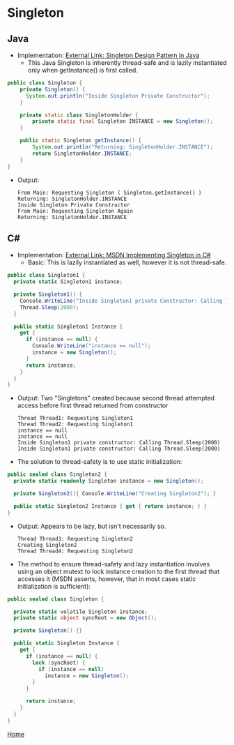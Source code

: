 # Singleton

## Java
* Implementation: [External Link: Singleton Design Pattern in Java](https://sourcemaking.com/design_patterns/singleton/java/1)
  * This Java Singleton is inherently thread-safe and is lazily instantiated only when getInstance() is first called.

```java
public class Singleton {
    private Singleton() {
      System.out.println("Inside Singleton Private Constructor");
    }

    private static class SingletonHolder {
        private static final Singleton INSTANCE = new Singleton();
    }

    public static Singleton getInstance() {
        System.out.println("Returning: SingletonHolder.INSTANCE");
        return SingletonHolder.INSTANCE;
    }
}
```
  * Output:
  
        From Main: Requesting Singleton ( Singleton.getInstance() )
        Returning: SingletonHolder.INSTANCE
        Inside Singleton Private Constructor
        From Main: Requesting Singleton Again
        Returning: SingletonHolder.INSTANCE

## C#
* Implementation: [External Link: MSDN Implementing Singleton in C#](https://msdn.microsoft.com/en-us/library/ff650316.aspx)
  * Basic: This is lazily instantiated as well, however it is not thread-safe.  
```csharp  
public class Singleton1 {
  private static Singleton1 instance;

  private Singleton1() {
    Console.WriteLine("Inside Singleton1 private Constructor: Calling Thread.Sleep(2000)");
    Thread.Sleep(2000);
  }

  public static Singleton1 Instance {
    get {
      if (instance == null) {
        Console.WriteLine("instance == null");
        instance = new Singleton();
      }
      return instance;
    }
  }
}
```
  * Output: Two "Singletons" created because second thread attempted access before first thread returned from constructor
  
        Thread Thread1: Requesting Singleton1
        Thread Thread2: Requesting Singleton1
        instance == null
        instance == null
        Inside Singleton1 private constructor: Calling Thread.Sleep(2000)
        Inside Singleton1 private constructor: Calling Thread.Sleep(2000)

  * The solution to thread-safety is to use static initialization:
```csharp
public sealed class Singleton2 {
  private static readonly Singleton instance = new Singleton();

  private Singleton2(){ Console.WriteLine("Creating Singleton2"); }

  public static Singleton2 Instance { get { return instance; } }
}
```
  * Output: Appears to be lazy, but isn't necessarily so.
  
        Thread Thread3: Requesting Singleton2
        Creating Singleton2
        Thread Thread4: Requesting Singleton2

  * The method to ensure thread-safety and lazy instantiation involves using an object mutext to lock instance creation to the first thread that accesses it (MSDN asserts, however, that in most cases static initialization is sufficient):
```csharp
public sealed class Singleton {

  private static volatile Singleton instance;
  private static object syncRoot = new Object();

  private Singleton() {}

  public static Singleton Instance {
    get {
      if (instance == null) {
        lock (syncRoot) {
          if (instance == null) 
            instance = new Singleton();
        }
      }

      return instance;
    }
  }
}
```
[Home](../README.md)
